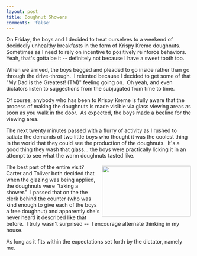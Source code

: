 ```yaml
---
layout: post
title: Doughnut Showers
comments: 'false'
---
```

<p>On Friday, the boys and I decided to treat ourselves to a weekend of decidedly unhealthy breakfasts in the form of Krispy Kreme doughnuts.  Sometimes as I need to rely on incentive to positively reinforce behaviors.  Yeah, that's gotta be it -- definitely not because I have a sweet tooth too.</p>
<p>When we arrived, the boys begged and pleaded to go inside rather than go through the drive-through.  I relented because I decided to get some of that "My Dad is the Greatest! (TM)" feeling going on.  Oh yeah, and even dictators listen to suggestions from the subjugated from time to time.</p>
<p>Of course, anybody who has been to Krispy Kreme is fully aware that the process of making the doughnuts is made visible via glass viewing areas as soon as you walk in the door.  As expected, the boys made a beeline for the viewing area.</p>
<p>The next twenty minutes passed with a flurry of activity as I rushed to satiate the demands of two little boys who thought it was the coolest thing in the world that they could see the production of the doughnuts.  It's a good thing they wash that glass... the boys were practically licking it in an attempt to see what the warm doughnuts tasted like.</p>
<p><a rel="lightbox" href="http://www.madajczyk.com/images/madajczyk_com/madajczyk/WindowsLiveWriter/DoughnutShowers_14F67/krispy-kreme-shower%5B12%5D.jpg"><img style="BORDER-TOP-WIDTH: 0px; BORDER-LEFT-WIDTH: 0px; BORDER-BOTTOM-WIDTH: 0px; MARGIN: 5px; BORDER-RIGHT-WIDTH: 0px" height="137" width="240" align="right" border="0" alt="" src="http://www.madajczyk.com/images/madajczyk_com/madajczyk/WindowsLiveWriter/DoughnutShowers_14F67/krispy-kreme-shower_thumb%5B10%5D.jpg" /></a>The best part of the entire visit?  Carter and Toliver both decided that when the glazing was being applied, the doughnuts were "taking a shower."  I passed that on the the clerk behind the counter (who was kind enough to give each of the boys a free doughnut) and apparently she's never heard it described like that before.  I truly wasn't surprised --  I encourage alternate thinking in my house.</p>
<p>As long as it fits within the expectations set forth by the dictator, namely me.</p>
